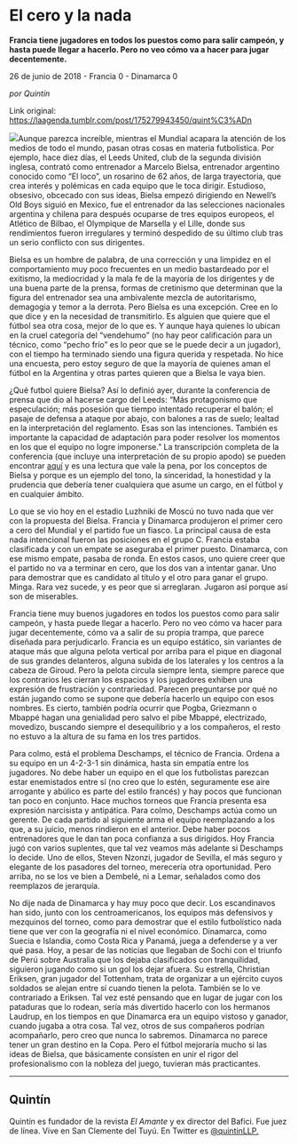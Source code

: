# El cero y la nada

**Francia tiene jugadores en todos los puestos como para salir campeón, y hasta puede llegar a hacerlo. Pero no veo cómo va a hacer para jugar decentemente.**

26 de junio de 2018 - Francia 0 - Dinamarca 0

_por Quintín_

Link original: https://laagenda.tumblr.com/post/175279943450/quint%C3%ADn

![](https://64.media.tumblr.com/b9c6ea5695fa3caf3a48880eb965a41f/tumblr_inline_pay36dN3Wu1t6q87u_500.jpg)Aunque parezca increíble, mientras el Mundial acapara la atención de los medios de todo el mundo, pasan otras cosas en materia futbolística. Por ejemplo, hace diez días, el Leeds United, club de la segunda división inglesa, contrató como entrenador a Marcelo Bielsa, entrenador argentino conocido como “El loco”, un rosarino de 62 años, de larga trayectoria, que crea interés y polémicas en cada equipo que le toca dirigir. Estudioso, obsesivo, obcecado con sus ideas, Bielsa empezó dirigiendo en Newell’s Old Boys siguió en Mexico, fue el entrenador da las selecciones nacionales argentina y chilena para después ocuparse de tres equipos europeos, el Atlético de Bilbao, el Olympique de Marsella y el Lille, donde sus rendimientos fueron irregulares y terminó despedido de su último club tras un serio conflicto con sus dirigentes. 

Bielsa es un hombre de palabra, de una corrección y una limpidez en el comportamiento muy poco frecuentes en un medio bastardeado por el exitismo, la mediocridad y la mala fe de la mayoría de los dirigentes y de una buena parte de la prensa, formas de cretinismo que determinan que la figura del entrenador sea una ambivalente mezcla de autoritarismo, demagogia y temor a la derrota. Pero Bielsa es una excepción. Cree en lo que dice y en la necesidad de transmitirlo. Es alguien que quiere que el fútbol sea otra cosa, mejor de lo que es. Y aunque haya quienes lo ubican en la cruel categoría del “vendehumo” (no hay peor calificación para un técnico, como “pecho frío” es lo peor que se le puede decir a un jugador), con el tiempo ha terminado siendo una figura querida y respetada. No hice una encuesta, pero estoy seguro de que la mayoría de quienes aman el fútbol en la Argentina y otras partes quieren que a Bielsa le vaya bien.

¿Qué futbol quiere Bielsa? Así lo definió ayer, durante la conferencia de prensa que dio al hacerse cargo del Leeds: “Más protagonismo que especulación; más posesión que tiempo intentado recuperar el balón; el pasaje de defensa a ataque por abajo, con balones a ras de suelo; lealtad en la interpretación del reglamento. Esas son las intenciones. También es importante la capacidad de adaptación para poder resolver los momentos en los que el equipo no logre imponerse.” La transcripción completa de la conferencia (que incluye una interpretación de su propio apodo) se pueden encontrar [aquí](http://www.marcadorint.com/championship/marcelo-bielsa-llega-al-futbol-ingles/) y es una lectura que vale la pena, por los conceptos de Bielsa y porque es un ejemplo del tono, la sinceridad, la honestidad y la prudencia que debería tener cualquiera que asume un cargo, en el fútbol y en cualquier ámbito.

Lo que se vio hoy en el estadio Luzhniki de Moscú no tuvo nada que ver con la propuesta del Bielsa. Francia y Dinamarca produjeron el primer cero a cero del Mundial y el partido fue un fiasco. La principal causa de esta nada intencional fueron las posiciones en el grupo C. Francia estaba clasificada y con un empate se aseguraba el primer puesto. Dinamarca, con ese mismo empate, pasaba de ronda. En estos casos, uno quiere creer que el partido no va a terminar en cero, que los dos van a intentar ganar. Uno para demostrar que es candidato al título y el otro para ganar el grupo. Minga. Rara vez sucede, y es peor que si arreglaran. Jugaron así porque así son de miserables.

Francia tiene muy buenos jugadores en todos los puestos como para salir campeón, y hasta puede llegar a hacerlo. Pero no veo cómo va hacer para jugar decentemente, cómo va a salir de su propia trampa, que parece diseñada para perjudicarlo. Francia es un equipo estático, sin variantes de ataque más que alguna pelota vertical por arriba para el pique en diagonal de sus grandes delanteros, alguna subida de los laterales y los centros a la cabeza de Giroud. Pero la pelota circula siempre lenta, siempre parece que los contrarios les cierran los espacios y los jugadores exhiben una expresión de frustración y contrariedad. Parecen preguntarse por qué no están jugando como se supone que debería hacerlo un equipo con esos nombres. Es cierto, también podría ocurrir que Pogba, Griezmann o Mbappé hagan una genialidad pero salvo el pibe Mbappé, electrizado, movedizo, buscando siempre el desequilibrio y a los compañeros, el resto no estuvo a la altura de su fama en los tres partidos. 

Para colmo, está el problema Deschamps, el técnico de Francia. Ordena a su equipo en un 4-2-3-1 sin dinámica, hasta sin empatía entre los jugadores. No debe haber un equipo en el que los futbolistas parezcan estar enemistados entre sí (no creo que lo estén, seguramente ese aire arrogante y abúlico es parte del estilo francés) y hay pocos que funcionan tan poco en conjunto. Hace muchos torneos que Francia presenta esa expresión narcisista y antipática. Para colmo, Deschamps actúa como un gerente. De cada partido al siguiente arma el equipo reemplazando a los que, a su juicio, menos rindieron en el anterior. Debe haber pocos entrenadores que le dan tan poca confianza a sus dirigidos. Hoy Francia jugó con varios suplentes, que tal vez veamos más adelante si Deschamps lo decide. Uno de ellos, Steven Nzonzi, jugador de Sevilla, el más seguro y elegante de los pasadores del torneo, merecería otra oportunidad. Pero arriba, no se los ve bien a Dembelé, ni a Lemar, señalados como dos reemplazos de jerarquía. 

No dije nada de Dinamarca y hay muy poco que decir. Los escandinavos han sido, junto con los centroamericanos, los equipos más defensivos y mezquinos del torneo, como para demostrar que el estilo futbolístico nada tiene que ver con la geografía ni el nivel económico. Dinamarca, como Suecia e Islandia, como Costa Rica y Panamá, juega a defenderse y a ver qué pasa. Hoy, a pesar de las noticias que llegaban de Sochi con el triunfo de Perú sobre Australia que los dejaba clasificados con tranquilidad, siguieron jugando como si un gol los dejar afuera. Su estrella, Christian Eriksen, gran jugador del Tottenham, trata de organizar a un ejército cuyos soldados se alejan entre sí cuando tienen la pelota. También se lo ve contrariado a Eriksen. Tal vez esté pensando que en lugar de jugar con los pataduras que lo rodean, sería más divertido hacerlo con los hermanos Laudrup, en los tiempos en que Dinamarca era un equipo vistoso y ganador, cuando jugaba a otra cosa. Tal vez, otros de sus compañeros podrían acompañarlo, pero creo que nunca lo sabremos. Dinamarca no parece tener un gran destino en la Copa. Pero el fútbol mejoraría mucho si las ideas de Bielsa, que básicamente consisten en unir el rigor del profesionalismo con la nobleza del juego, tuvieran más practicantes. 



---

 Quintín
--------

 Quintín es fundador de la revista *El Amante* y ex director del Bafici. Fue juez de línea. Vive en San Clemente del Tuyú. En Twitter es [@quintinLLP.](https://twitter.com/quintinLLP) 

